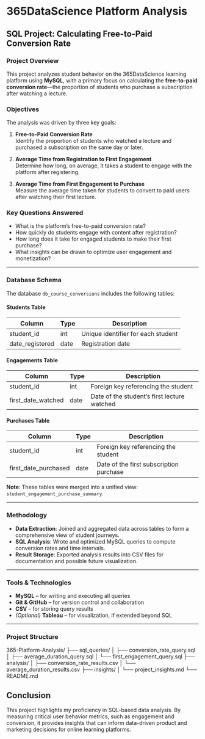 # 365DataScience Platform Analysis

## SQL Project: Calculating Free-to-Paid Conversion Rate

### Project Overview
This project analyzes student behavior on the 365DataScience learning platform using **MySQL**, with a primary focus on calculating the **free-to-paid conversion rate**—the proportion of students who purchase a subscription after watching a lecture.

### Objectives
The analysis was driven by three key goals:

1. **Free-to-Paid Conversion Rate**  
   Identify the proportion of students who watched a lecture and purchased a subscription on the same day or later.

2. **Average Time from Registration to First Engagement**  
   Determine how long, on average, it takes a student to engage with the platform after registering.

3. **Average Time from First Engagement to Purchase**  
   Measure the average time taken for students to convert to paid users after watching their first lecture.

### Key Questions Answered
- What is the platform’s free-to-paid conversion rate?
- How quickly do students engage with content after registration?
- How long does it take for engaged students to make their first purchase?
- What insights can be drawn to optimize user engagement and monetization?

---

### Database Schema
The database `db_course_conversions` includes the following tables:

#### Students Table
| Column          | Type | Description                             |
|-----------------|------|-----------------------------------------|
| student_id      | int  | Unique identifier for each student      |
| date_registered | date | Registration date                       |

#### Engagements Table
| Column             | Type | Description                                 |
|--------------------|------|---------------------------------------------|
| student_id         | int  | Foreign key referencing the student         |
| first_date_watched | date | Date of the student’s first lecture watched |

#### Purchases Table
| Column               | Type | Description                                |
|----------------------|------|--------------------------------------------|
| student_id           | int  | Foreign key referencing the student        |
| first_date_purchased | date | Date of the first subscription purchase    |

**Note**: These tables were merged into a unified view: `student_engagement_purchase_summary`.

---

### Methodology
- **Data Extraction**: Joined and aggregated data across tables to form a comprehensive view of student journeys.
- **SQL Analysis**: Wrote and optimized MySQL queries to compute conversion rates and time intervals.
- **Result Storage**: Exported analysis results into CSV files for documentation and possible future visualization.

---

### Tools & Technologies
- **MySQL** – for writing and executing all queries
- **Git & GitHub** – for version control and collaboration
- **CSV** – for storing query results
- *(Optional)* **Tableau** – for visualization, if extended beyond SQL

---

### Project Structure
365-Platform-Analysis/ ├── sql_queries/ │   ├── conversion_rate_query.sql │   ├── average_duration_query.sql │   └── first_engagement_query.sql ├── analysis/ │   ├── conversion_rate_results.csv │   └── average_duration_results.csv ├── insights/ │   └── project_insights.md └── README.md

## Conclusion 
This project highlights my proficiency in SQL-based data analysis. By measuring critical user behavior metrics, such as engagement and conversion, it provides insights that can inform data-driven product and marketing decisions for online learning platforms.
